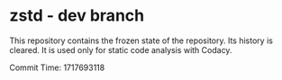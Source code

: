 # zstd - dev branch

This repository contains the frozen state of the repository.
Its history is cleared. It is used only for static code
analysis with Codacy.

Commit Time: 1717693118
